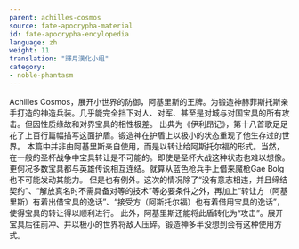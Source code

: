 ```yaml
---
parent: achilles-cosmos
source: fate-apocrypha-material
id: fate-apocrypha-encylopedia
language: zh
weight: 11
translation: "譯月漢化小组"
category:
- noble-phantasm
---
```


Achilles Cosmos，展开小世界的防御，阿基里斯的王牌。为锻造神赫菲斯托斯亲手打造的神造兵装。几乎能完全挡下对人、对军、甚至是对城与对国宝具的所有攻击。但因性质缘故和对界宝具的相性极差。
出典为《伊利昂记》，第十八首歌足足花了上百行篇幅描写这面护盾。锻造神在护盾上以极小的状态重现了他生存过的世界。
本篇中并非由阿基里斯亲自使用，而是以转让给阿斯托尔福的形式。当然，在一般的圣杯战争中宝具转让是不可能的。即使是圣杯大战这种状态也难以想像。
更何况多数宝具都与英雄传说相互连结。就算从蓝色枪兵手上借来魔枪Gae Bolg也不可能发动其能力。
但是也有例外。这次的情况除了“没有意志相违，并且缔结契约”、“解放真名时不需具备对等的技术”等必要条件之外，再加上“转让方（阿基里斯）有着出借宝具的逸话”、“接受方（阿斯托尔福）也有着借用宝具的逸话”，使得宝具的转让得以顺利进行。
此外，阿基里斯还能将此盾转化为“攻击”。展开宝具后往前冲、并以极小的世界将敌人压碎。锻造神多半没想到会有这种使用方式。
